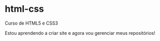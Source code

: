 # html-css
 Curso de HTML5 e CSS3

 Estou aprendendo a criar site e agora vou gerenciar meus repositórios!
